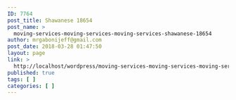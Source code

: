 ```yaml
---
ID: 7764
post_title: Shawanese 18654
post_name: >
  moving-services-moving-services-moving-services-shawanese-18654
author: mrgabonijeff@gmail.com
post_date: 2018-03-28 01:47:50
layout: page
link: >
  http://localhost/wordpress/moving-services-moving-services-moving-services-shawanese-18654/
published: true
tags: [ ]
categories: [ ]
---
```

